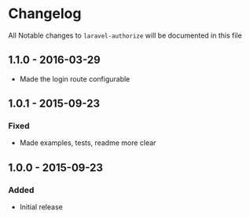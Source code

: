 # Changelog

All Notable changes to `laravel-authorize` will be documented in this file

## 1.1.0 - 2016-03-29
- Made the login route configurable

## 1.0.1 - 2015-09-23

### Fixed
- Made examples, tests, readme more clear

## 1.0.0 - 2015-09-23

### Added
- Initial release

